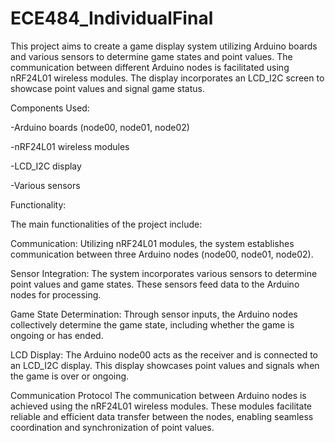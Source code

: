 # ECE484_IndividualFinal

This project aims to create a game display system utilizing Arduino boards and various sensors to determine game states and point values. The communication between different Arduino nodes is facilitated using nRF24L01 wireless modules. The display incorporates an LCD_I2C screen to showcase point values and signal game status.

Components Used:

-Arduino boards (node00, node01, node02)

-nRF24L01 wireless modules

-LCD_I2C display

-Various sensors 

Functionality:

The main functionalities of the project include:

Communication: Utilizing nRF24L01 modules, the system establishes communication between three Arduino nodes (node00, node01, node02).

Sensor Integration: The system incorporates various sensors to determine point values and game states. These sensors feed data to the Arduino nodes for processing.

Game State Determination: Through sensor inputs, the Arduino nodes collectively determine the game state, including whether the game is ongoing or has ended.

LCD Display: The Arduino node00 acts as the receiver and is connected to an LCD_I2C display. This display showcases point values and signals when the game is over or ongoing.

Communication Protocol
The communication between Arduino nodes is achieved using the nRF24L01 wireless modules. These modules facilitate reliable and efficient data transfer between the nodes, enabling seamless coordination and synchronization of point values. 
